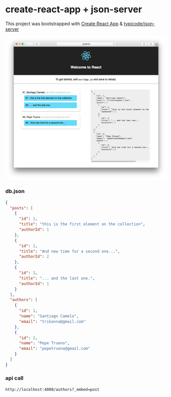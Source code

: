 # create-react-app + json-server

This project was bootstrapped with [Create React App](https://github.com/facebookincubator/create-react-app) & [typicode/json-server](https://github.com/typicode/json-server)

<img width="1024" alt="" src="./screen.png">

### db.json

```json
{
  "posts": [
    {
      "id": 1,
      "title": "this is the first element on the collection",
      "authorId": 1
    },
    {
      "id": 2,
      "title": "And now time for a second one...",
      "authorId": 2
    },
    {
      "id": 3,
      "title": "... and the last one.",
      "authorId": 1
    }
  ],
  "authors": [
    {
      "id": 1,
      "name": "Santiago Camelo",
      "email": "trikanna@gmail.com"
    },
    {
      "id": 2,
      "name": "Pepe Trueno",
      "email": "pepetrueno@gmail.com"
    }
  ]
}
```

### api call

```http://localhost:4000/authors?_embed=post```